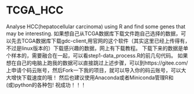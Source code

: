 # TCGA_HCC
Analyse HCC(hepatocellular carcinoma) using R and find some genes that may be interesting.
如果想自己从TCGA数据库下载文件跑自己选择的数据，可以先去TCGA数据库下载gdc-client,用官网的这个软件（其实这里已经上传得有，不过是linux版本的）下载感兴趣的数据，网上有下载教程。
下载下来的数据是单个样本的，需要融合在一起，可以看step1-data_process.R的前几句代码。
如果想在自己的电脑上跑我的数据可以直接跳过上述步骤，可以到https://gitee.com/上申请个码云账号，然后Fork一下我的项目，就可以导入你的码云账号，可以大大增快下载速度的哦！
然后也建议使用Anaconda或者Miniconda管理R和(或)python的各种包!
祝成功！！！
